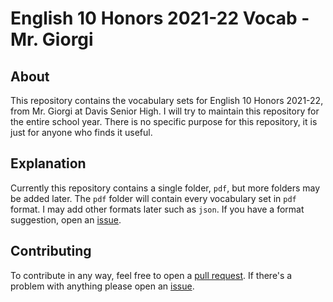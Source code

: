 # English 10 Honors 2021-22 Vocab - Mr. Giorgi

## About

This repository contains the vocabulary sets for English 10 Honors 2021-22, from Mr. Giorgi at Davis Senior High. I will try to maintain this repository for the entire school year. There is no specific purpose for this repository, it is just for anyone who finds it useful.

## Explanation

Currently this repository contains a single folder, `pdf`, but more folders may be added later. The `pdf` folder will contain every vocabulary set in `pdf` format. I may add other formats later such as `json`. If you have a format suggestion, open an [issue](https://github.com/EdwinChang24/Eng-10-H-Vocab-Giorgi-2021-22/issues/new/choose).

## Contributing

To contribute in any way, feel free to open a [pull request](https://github.com/EdwinChang24/Eng-10-H-Vocab-Giorgi-2021-22/compare). If there's a problem with anything please open an [issue](https://github.com/EdwinChang24/Eng-10-H-Vocab-Giorgi-2021-22/issues/new/choose).

